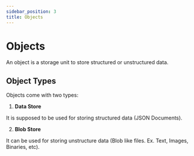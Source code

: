 ```yaml
---
sidebar_position: 3
title: Objects
---
```


# Objects

An object is a storage unit to store structured or unstructured data.

## Object Types

Objects come with two types:

1. **Data Store**

  It is supposed to be used for storing structured data (JSON Documents).

2. **Blob Store**

  It can be used for storing unstructure data (Blob like files. Ex. Text, Images, Binaries, etc).


